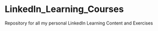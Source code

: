 # LinkedIn_Learning_Courses
Repository for all my personal LinkedIn Learning Content and Exercises 

